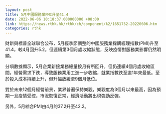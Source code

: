 ```yaml
---
layout: post
title: 5月中國服務業PMI升至41.4
date: 2022-06-06 10:18:37.000000000 +08:00
link: https://news.rthk.hk/rthk/ch/component/k2/1651752-20220606.htm
categories: rthk
---
```


財新與標普全球聯合公布，5月經季節調整的中國服務業採購經理指數(PMI)升至41.4，較4月回升5.2，但連續第3個月處收縮狀態，反映疫情對服務業影響仍然明顯。

分項數據顯示，5月企業新接業務總量按月有所回升，但仍連續4個月處收縮區間，經營需求下跌，導致服務業用工進一步收縮，就業指數跌至逾1年來最低。至於投入成本持續上升，但升幅放緩至9個月低位。

對於未來12個月經營前景，業界普遍保持樂觀，樂觀度為3個月以來最高，因為預期一旦疫情受控，市況恢復正常，經濟活動將出現強勁反彈。

另外，5月綜合PMI由4月的37.2升至42.2。

